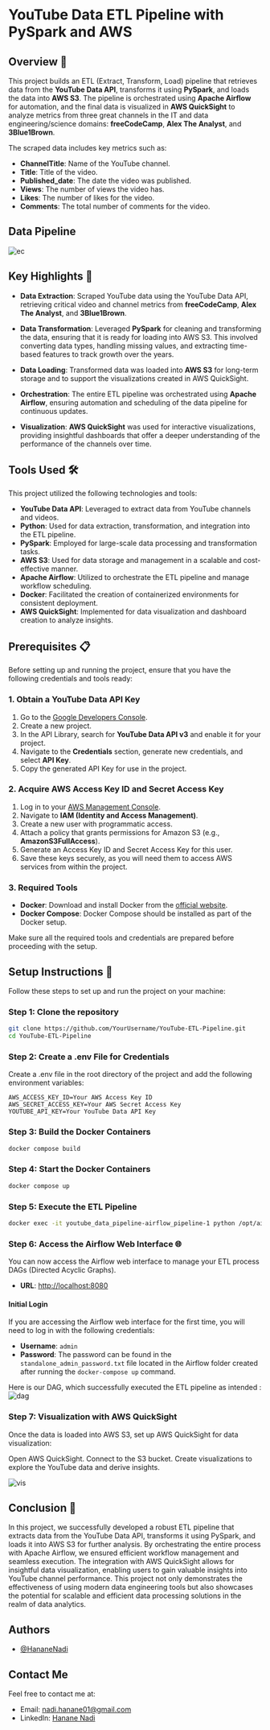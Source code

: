 # YouTube Data ETL Pipeline with PySpark and AWS

## Overview 🚀
This project builds an ETL (Extract, Transform, Load) pipeline that retrieves data from the **YouTube Data API**, transforms it using **PySpark**, and loads the data into **AWS S3**. The pipeline is orchestrated using **Apache Airflow** for automation, and the final data is visualized in **AWS QuickSight** to analyze metrics from three great channels in the IT and data engineering/science domains: **freeCodeCamp**, **Alex The Analyst**, and **3Blue1Brown**.

The scraped data includes key metrics such as:
- **ChannelTitle**: Name of the YouTube channel.
- **Title**: Title of the video.
- **Published_date**: The date the video was published.
- **Views**: The number of views the video has.
- **Likes**: The number of likes for the video.
- **Comments**: The total number of comments for the video.

## Data Pipeline
![ec](https://github.com/user-attachments/assets/b2fbcaee-10f5-4702-ad44-4a4957c7aa25)

## Key Highlights 🌟

- **Data Extraction**: Scraped YouTube data using the YouTube Data API, retrieving critical video and channel metrics from **freeCodeCamp**, **Alex The Analyst**, and **3Blue1Brown**.

- **Data Transformation**: Leveraged **PySpark** for cleaning and transforming the data, ensuring that it is ready for loading into AWS S3. This involved converting data types, handling missing values, and extracting time-based features to track growth over the years.

- **Data Loading**: Transformed data was loaded into **AWS S3** for long-term storage and to support the visualizations created in AWS QuickSight.

- **Orchestration**: The entire ETL pipeline was orchestrated using **Apache Airflow**, ensuring automation and scheduling of the data pipeline for continuous updates.

- **Visualization**: **AWS QuickSight** was used for interactive visualizations, providing insightful dashboards that offer a deeper understanding of the performance of the channels over time.

## Tools Used 🛠️

This project utilized the following technologies and tools:

- **YouTube Data API**: Leveraged to extract data from YouTube channels and videos.
- **Python**: Used for data extraction, transformation, and integration into the ETL pipeline.
- **PySpark**: Employed for large-scale data processing and transformation tasks.
- **AWS S3**: Used for data storage and management in a scalable and cost-effective manner.
- **Apache Airflow**: Utilized to orchestrate the ETL pipeline and manage workflow scheduling.
- **Docker**: Facilitated the creation of containerized environments for consistent deployment.
- **AWS QuickSight**: Implemented for data visualization and dashboard creation to analyze insights.



## Prerequisites 📋

Before setting up and running the project, ensure that you have the following credentials and tools ready:

### 1. Obtain a YouTube Data API Key

1. Go to the [Google Developers Console](https://console.developers.google.com/).
2. Create a new project.
3. In the API Library, search for **YouTube Data API v3** and enable it for your project.
4. Navigate to the **Credentials** section, generate new credentials, and select **API Key**.
5. Copy the generated API Key for use in the project.

### 2. Acquire AWS Access Key ID and Secret Access Key

1. Log in to your [AWS Management Console](https://aws.amazon.com/console/).
2. Navigate to **IAM (Identity and Access Management)**.
3. Create a new user with programmatic access.
4. Attach a policy that grants permissions for Amazon S3 (e.g., **AmazonS3FullAccess**).
5. Generate an Access Key ID and Secret Access Key for this user.
6. Save these keys securely, as you will need them to access AWS services from within the project.

### 3. Required Tools

- **Docker**: Download and install Docker from the [official website](https://www.docker.com/get-started).
- **Docker Compose**: Docker Compose should be installed as part of the Docker setup.

Make sure all the required tools and credentials are prepared before proceeding with the setup.


## Setup Instructions 📝

Follow these steps to set up and run the project on your machine:

### Step 1: Clone the repository

```bash
git clone https://github.com/YourUsername/YouTube-ETL-Pipeline.git
cd YouTube-ETL-Pipeline
```


### Step 2: Create a .env File for Credentials

Create a .env file in the root directory of the project and add the following environment variables:

```plaintext
AWS_ACCESS_KEY_ID=Your AWS Access Key ID
AWS_SECRET_ACCESS_KEY=Your AWS Secret Access Key
YOUTUBE_API_KEY=Your YouTube Data API Key
```

### Step 3: Build the Docker Containers

```bash
docker compose build
```

### Step 4: Start the Docker Containers

```bash
docker compose up
```

### Step 5: Execute the ETL Pipeline

```bash
docker exec -it youtube_data_pipeline-airflow_pipeline-1 python /opt/airflow/dags/youtube_etl_dag.py
```

### Step 6: Access the Airflow Web Interface 🌐

You can now access the Airflow web interface to manage your ETL process DAGs (Directed Acyclic Graphs).

- **URL**: [http://localhost:8080](http://localhost:8080)

#### Initial Login

If you are accessing the Airflow web interface for the first time, you will need to log in with the following credentials:

- **Username**: `admin`
- **Password**: The password can be found in the `standalone_admin_password.txt` file located in the Airflow folder created after running the `docker-compose up` command.


Here is our DAG, which successfully executed the ETL pipeline as intended : 
![dag](https://github.com/user-attachments/assets/a8094cd5-100f-4cdc-9ed9-93a51eb02aff)


### Step 7: Visualization with AWS QuickSight
Once the data is loaded into AWS S3, set up AWS QuickSight for data visualization:

Open AWS QuickSight.
Connect to the S3 bucket.
Create visualizations to explore the YouTube data and derive insights.

![vis](https://github.com/user-attachments/assets/6629521a-83dc-48fc-a086-b7edb2c3de69)



## Conclusion 🎉

In this project, we successfully developed a robust ETL pipeline that extracts data from the YouTube Data API, transforms it using PySpark, and loads it into AWS S3 for further analysis. By orchestrating the entire process with Apache Airflow, we ensured efficient workflow management and seamless execution. The integration with AWS QuickSight allows for insightful data visualization, enabling users to gain valuable insights into YouTube channel performance. This project not only demonstrates the effectiveness of using modern data engineering tools but also showcases the potential for scalable and efficient data processing solutions in the realm of data analytics.


## Authors

- [@HananeNadi](https://github.com/HananeNadi)

## Contact Me

Feel free to contact me at:

- Email: nadi.hanane01@gmail.com
- LinkedIn: [Hanane Nadi](https://www.linkedin.com/in/hanane-nadi-32089a251/)

